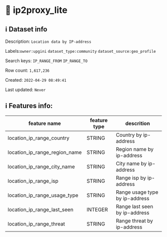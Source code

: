 # 📖 ip2proxy_lite 
## ℹ️ Dataset info 
Description: `Location data by IP-address` 

Labels:`owner:upgini` `dataset_type:community` `dataset_source:geo_profile` 

Search keys: `IP_RANGE_FROM` `IP_RANGE_TO`

Row count: `1,617,236`

Created: `2022-04-29 08:49:41` 

Last updated: `Never` 

## ℹ️ Features info:
|feature name|feature type|descrition|
|---|---|---|
|location_ip_range_country|STRING|Country by ip-address|
|location_ip_range_region_name|STRING|Region name by ip-address|
|location_ip_range_city_name|STRING|City name by ip-address|
|location_ip_range_isp|STRING|Range isp by ip-address|
|location_ip_range_usage_type|STRING|Range usage type by ip-address|
|location_ip_range_last_seen|INTEGER|Range last seen by ip-address|
|location_ip_range_threat|STRING|Range threat by ip-address|
